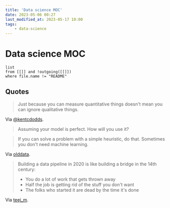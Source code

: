 ```yaml
---
title: 'Data science MOC'
date: 2023-05-06 00:27
last_modified_at: 2023-05-17 10:00
tags:
    - data-science
---
```


# Data science MOC

```dataview
list
from [[]] and !outgoing([[]])
where file.name != "README"
```

## Quotes

> Just because you can measure quantitative things doesn't mean you can ignore qualitative things.

Via [@kentcdodds](https://twitter.com/kentcdodds/status/1451849971989458951).

> Assuming your model is perfect. How will you use it?

> If you can solve a problem with a simple heuristic, do that. Sometimes you don't need machine learning.

Via [olddata](https://www.reddit.com/r/datascience/comments/8ljwo8/comment/dzghlju/).

> Building a data pipeline in 2020 is like building a bridge in the 14th century:
>
> -   You do a lot of work that gets thrown away
> -   Half the job is getting rid of the stuff you don't want
> -   The folks who started it are dead by the time it's done

Via [teej_m](https://twitter.com/teej_m/status/1316452684350713856).
